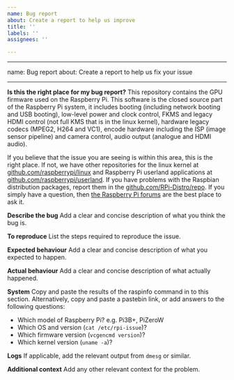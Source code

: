 ```yaml
---
name: Bug report
about: Create a report to help us improve
title: ''
labels: ''
assignees: ''

---
```


---
name: Bug report
about: Create a report to help us fix your issue

---

**Is this the right place for my bug report?**
This repository contains the GPU firmware used on the Raspberry Pi. This software is the closed source part of the Raspberry Pi system, it includes booting (including network booting and USB booting), low-level power and clock control, FKMS and legacy HDMI control (not full KMS that is in the linux kernel), hardware legacy codecs (MPEG2, H264 and VC1), encode hardware including the ISP (image sensor pipeline) and camera control, audio output (analogue and HDMI audio).

If you believe that the issue you are seeing is within this area, this is the right place. If not, we have other repositories for the linux kernel at [github.com/raspberrypi/linux](https://github.com/raspberrypi/linux) and Raspberry Pi userland applications at [github.com/raspberrypi/userland](https://github.com/raspberrypi/userland). If you have problems with the Raspbian distribution packages, report them in the [github.com/RPi-Distro/repo](https://github.com/RPi-Distro/repo). If you simply have a question, then [the Raspberry Pi forums](https://www.raspberrypi.org/forums) are the best place to ask it.

**Describe the bug**
Add a clear and concise description of what you think the bug is.

**To reproduce**
List the steps required to reproduce the issue.

**Expected behaviour**
Add a clear and concise description of what you expected to happen.

**Actual behaviour**
Add a clear and concise description of what actually happened.

**System**
 Copy and paste the results of the raspinfo command in to this section. Alternatively, copy and paste a pastebin link, or add answers to the following questions:

* Which model of Raspberry Pi? e.g. Pi3B+, PiZeroW
* Which OS and version (`cat /etc/rpi-issue`)?
* Which firmware version (`vcgencmd version`)?
* Which kernel version (`uname -a`)?

**Logs**
If applicable, add the relevant output from `dmesg` or similar.

**Additional context**
Add any other relevant context for the problem.
